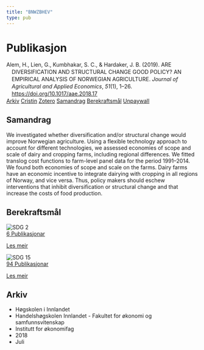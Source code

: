 ```yaml
---
title: "BNWZBHEV"
type: pub
---
```

<h1>Publikasjon</h1>
<article id="csl-bib-container-BNWZBHEV" class="csl-bib-container">
  <div class="csl-bib-body" style="line-height: 1.35; padding-left: 1em; text-indent:-1em;">
  <div class="csl-entry">Alem, H., Lien, G., Kumbhakar, S. C., &amp; Hardaker, J. B. (2019). ARE DIVERSIFICATION AND STRUCTURAL CHANGE GOOD POLICY? AN EMPIRICAL ANALYSIS OF NORWEGIAN AGRICULTURE. <i>Journal of Agricultural and Applied Economics</i>, <i>51</i>(1), 1&#x2013;26. <a href="https://doi.org/10.1017/aae.2018.17">https://doi.org/10.1017/aae.2018.17</a></div>
</div>
  <div class="csl-bib-buttons">
    <a href="#taxonomy-article-BNWZBHEV" class="csl-bib-button">Arkiv</a>
    <a href="https://app.cristin.no/results/show.jsf?id=1596033" alt="Cristin URL" class="csl-bib-button">Cristin</a>
    <a href="http://zotero.org/groups/5402882/items/BNWZBHEV" alt="Zotero URL" class="csl-bib-button">Zotero</a>
    <a href="#abstract-article-BNWZBHEV" class="csl-bib-button">Samandrag</a>
    <a href="#sdg-article-BNWZBHEV" class="csl-bib-button">Berekraftsmål</a>
    <a href="https://www.cambridge.org/core/services/aop-cambridge-core/content/view/1C51DFE28C8453EA4AABF29580D1D877/S1074070818000172a.pdf/div-class-title-are-diversification-and-structural-change-good-policy-an-empirical-analysis-of-norwegian-agriculture-div.pdf" class="csl-bib-button">Unpaywall</a>
  </div>
  <div id="csl-bib-meta-container-BNWZBHEV"></div>
</article>
<div id="csl-bib-meta-BNWZBHEV" class="csl-bib-meta">
  <article id="abstract-article-BNWZBHEV" class="abstract-article">
    <h1>Samandrag</h1>
    We investigated whether diversification and/or structural change would improve Norwegian agriculture. Using a flexible technology approach to account for different technologies, we assessed economies of scope and scale of dairy and cropping farms, including regional differences. We fitted translog cost functions to farm-level panel data for the period 1991–2014. We found both economies of scope and scale on the farms. Dairy farms have an economic incentive to integrate dairying with cropping in all regions of Norway, and vice versa. Thus, policy makers should eschew interventions that inhibit diversification or structural change and that increase the costs of food production.
  </article>
  <article id="sdg-article-BNWZBHEV" class="sdg-article">
    <h1>Berekraftsmål</h1>
    <div class="sdg-container"><div id="sdg2" class="sdg"> <img src="{{< params subfolder >}}images/sdg/sdg02_no.png" class="image" alt="SDG 2"> <div class="sdg-overlay"> <a href="{{< params subfolder >}}no/archive/?sdg=2#archive" class="sdg-publication-count"><span>6</span> Publikasjonar</a> <p><a href="NA" class="sdg-read-more">Les meir</a></p> </div> </div> <div id="sdg15" class="sdg"> <img src="{{< params subfolder >}}images/sdg/sdg15_no.png" class="image" alt="SDG 15"> <div class="sdg-overlay"> <a href="{{< params subfolder >}}no/archive/?sdg=15#archive" class="sdg-publication-count"><span>94</span> Publikasjonar</a> <p><a href="NA" class="sdg-read-more">Les meir</a></p> </div> </div></div>
  </article>
  <article id="taxonomy-article-BNWZBHEV" class="taxonomy-article">
    <h1>Arkiv</h1>
    <ul>
      <li>Høgskolen i Innlandet</li>
      <li>Handelshøgskolen Innlandet - Fakultet for økonomi og samfunnsvitenskap</li>
      <li>Institutt for økonomifag</li>
      <li>2018</li>
      <li>Juli</li>
    </ul>
  </article>
</div>
